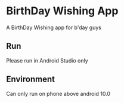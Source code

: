 
# BirthDay Wishing App

A BirthDay Wishing app for b'day guys
## Run

Please run in Android Studio only

  ## Environment

Can only run on phone above android 10.0
